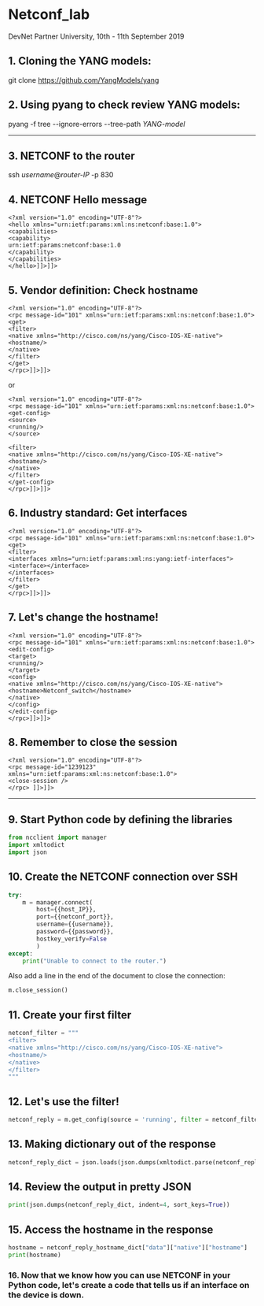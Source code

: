 # Netconf_lab
DevNet Partner University, 10th - 11th September 2019

## 1. Cloning the YANG models:
git clone https://github.com/YangModels/yang

## 2. Using pyang to check review YANG models:
pyang -f tree --ignore-errors --tree-path *YANG-model*


------------------------------


## 3. NETCONF to the router
ssh *username*@*router-IP* -p 830

## 4. NETCONF Hello message
```
<?xml version="1.0" encoding="UTF-8"?>
<hello xmlns="urn:ietf:params:xml:ns:netconf:base:1.0">
<capabilities>
<capability>
urn:ietf:params:netconf:base:1.0
</capability>
</capabilities>
</hello>]]>]]>
```

## 5. Vendor definition: Check hostname
```
<?xml version="1.0" encoding="UTF-8"?>
<rpc message-id="101" xmlns="urn:ietf:params:xml:ns:netconf:base:1.0">
<get>
<filter>
<native xmlns="http://cisco.com/ns/yang/Cisco-IOS-XE-native">
<hostname/>
</native>
</filter>
</get>
</rpc>]]>]]>
```

or

```
<?xml version="1.0" encoding="UTF-8"?>
<rpc message-id="101" xmlns="urn:ietf:params:xml:ns:netconf:base:1.0">
<get-config>
<source>
<running/>
</source>

<filter>
<native xmlns="http://cisco.com/ns/yang/Cisco-IOS-XE-native">
<hostname/>
</native>
</filter>
</get-config>
</rpc>]]>]]>

```


## 6. Industry standard: Get interfaces
```
<?xml version="1.0" encoding="UTF-8"?>
<rpc message-id="101" xmlns="urn:ietf:params:xml:ns:netconf:base:1.0">
<get>
<filter>
<interfaces xmlns="urn:ietf:params:xml:ns:yang:ietf-interfaces">
<interface></interface>
</interfaces> 
</filter>
</get>
</rpc>]]>]]>
```

## 7. Let's change the hostname!
```
<?xml version="1.0" encoding="UTF-8"?>
<rpc message-id="101" xmlns="urn:ietf:params:xml:ns:netconf:base:1.0"> 
<edit-config>
<target>
<running/>
</target>
<config>
<native xmlns="http://cisco.com/ns/yang/Cisco-IOS-XE-native">
<hostname>Netconf_switch</hostname>
</native>
</config>
</edit-config>
</rpc>]]>]]>
```

## 8. Remember to close the session
```
<?xml version="1.0" encoding="UTF-8"?> 
<rpc message-id="1239123" xmlns="urn:ietf:params:xml:ns:netconf:base:1.0"> 
<close-session /> 
</rpc> ]]>]]>
```


------------------------------


## 9. Start Python code by defining the libraries
```python
from ncclient import manager
import xmltodict
import json
```

## 10. Create the NETCONF connection over SSH
````python
try:
    m = manager.connect(
        host={{host_IP}},
        port={{netconf_port}},
        username={{username}},
        password={{password}},
        hostkey_verify=False
        )
except:
    print("Unable to connect to the router.")
````

Also add a line in the end of the document to close the connection:
```python
m.close_session()
```

## 11. Create your first filter
```python
netconf_filter = """
<filter>
<native xmlns="http://cisco.com/ns/yang/Cisco-IOS-XE-native">
<hostname/>
</native>
</filter>
"""
```

## 12. Let's use the filter!
```python
netconf_reply = m.get_config(source = 'running', filter = netconf_filter).data_xml
```

## 13. Making dictionary out of the response
```python
netconf_reply_dict = json.loads(json.dumps(xmltodict.parse(netconf_reply)))
```

## 14. Review the output in pretty JSON
```python
print(json.dumps(netconf_reply_dict, indent=4, sort_keys=True))
```

## 15. Access the hostname in the response
```python
hostname = netconf_reply_hostname_dict["data"]["native"]["hostname"]
print(hostname)
```

### 16. Now that we know how you can use NETCONF in your Python code, let's create a code that tells us if an interface on the device is down.
